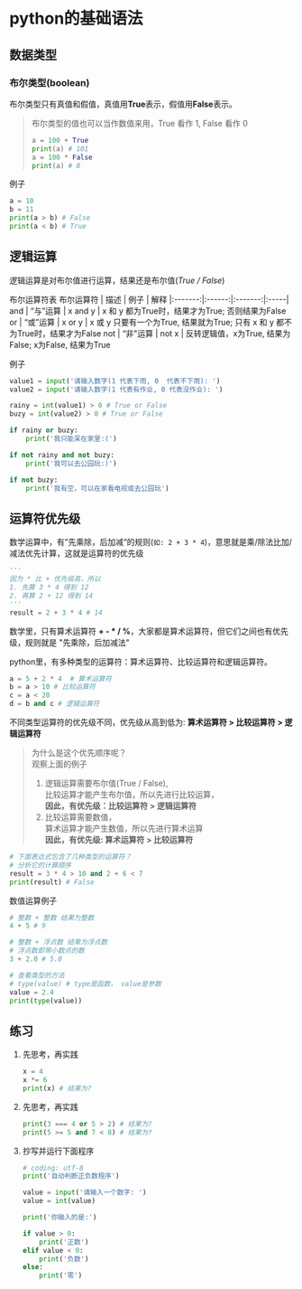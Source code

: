 # python的基础语法

## 数据类型

### 布尔类型(boolean)
布尔类型只有真值和假值，真值用**True**表示，假值用**False**表示。

> 布尔类型的值也可以当作数值来用，True 看作 1, False 看作 0
> ```python
> a = 100 + True
> print(a) # 101
> a = 100 * False
> print(a) # 0
> ```

例子
```python
a = 10
b = 11
print(a > b) # False
print(a < b) # True
```
## 逻辑运算
逻辑运算是对布尔值进行运算，结果还是布尔值(*True / False*)

布尔运算符表
布尔运算符 | 描述 | 例子  | 解释
|:-------:|:------:|:-------:|:-----|
and  | “与”运算 | x and y  | x 和 y 都为True时，结果才为True; 否则结果为False
or | “或”运算 | x or y | x 或 y 只要有一个为True, 结果就为True; 只有 x 和 y 都不为True时，结果才为False
not | “非"运算 | not x | 反转逻辑值，x为True, 结果为False; x为False, 结果为True

例子
```python
value1 = input('请输入数字(1 代表下雨, 0  代表不下雨): ')
value2 = input('请输入数字(1 代表有作业, 0 代表没作业): ')

rainy = int(value1) > 0 # True or False
buzy = int(value2) > 0 # True or False

if rainy or buzy:
    print('我只能呆在家里:(')

if not rainy and not buzy:
    print('我可以去公园玩:)')

if not buzy:
    print('我有空，可以在家看电视或去公园玩')

```

## 运算符优先级
数学运算中，有”先乘除，后加减“的规则(`如: 2 + 3 * 4`)，意思就是乘/除法比加/减法优先计算，这就是运算符的优先级

```python
'''
因为 * 比 + 优先级高，所以
1. 先算 3 * 4 得到 12
2. 再算 2 + 12 得到 14
'''
result = 2 + 3 * 4 # 14
```
数学里，只有算术运算符 **+ - * / %**，大家都是算术运算符，但它们之间也有优先级，规则就是 "先乘除，后加减法"

python里，有多种类型的运算符：算术运算符、比较运算符和逻辑运算符。

```python
a = 5 + 2 * 4  # 算术运算符
b = a > 10 # 比较运算符
c = a < 20 
d = b and c # 逻辑运算符  
```

不同类型运算符的优先级不同，优先级从高到低为: **算术运算符 > 比较运算符 > 逻辑运算符**

> 为什么是这个优先顺序呢？  
> 观察上面的例子  
> 1. 逻辑运算需要布尔值(True / False),  
> 比较运算才能产生布尔值，所以先进行比较运算，   
> **因此，有优先级：比较运算符 > 逻辑运算符**
> 2. 比较运算需要数值，  
> 算术运算才能产生数值，所以先进行算术运算  
> **因此，有优先级: 算术运算符 > 比较运算符**

```python
# 下面表达式包含了几种类型的运算符？
# 分析它的计算顺序
result = 3 * 4 > 10 and 2 + 6 < 7
print(result) # False
```

数值运算例子
```python
# 整数 + 整数 结果为整数
4 + 5 # 9

# 整数 + 浮点数 结果为浮点数
# 浮点数即带小数点的数
3 + 2.0 # 5.0

# 查看类型的方法
# type(value) # type是函数， value是参数
value = 2.4
print(type(value))
```

## 练习
1. 先思考，再实践
    ```python
    x = 4
    x *= 6
    print(x) # 结果为?
    ```
2. 先思考，再实践
   ```python
   print(3 === 4 or 5 > 2) # 结果为?
   print(5 >= 5 and 7 < 8) # 结果为?
   ```
3. 抄写并运行下面程序
   ```python
   # coding: utf-8
   print('自动判断正负数程序')

   value = input('请输入一个数字: ')
   value = int(value)
   
   print('你输入的是:')

   if value > 0:
       print('正数')
   elif value < 0:
       print('负数')
   else:
       print('零')
 
    ```